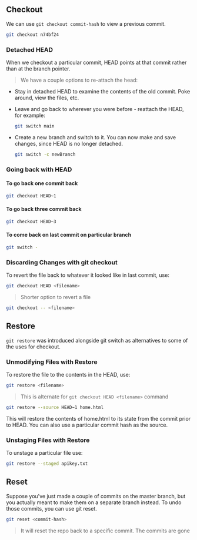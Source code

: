 ## Checkout

We can use `git checkout commit-hash`
to view a previous commit. 

```bash
git checkout n74bf24
```


### Detached HEAD

When we checkout a particular commit, HEAD points at that commit rather than at the branch pointer.

> We have a couple options to re-attach the head:

- Stay in detached HEAD to examine the contents of the old commit.  Poke around, view the files, etc.

- Leave and go back to wherever you were before - reattach the HEAD, for example:
  ```bash
  git switch main
  ```
  
- Create a new branch and switch to it.  You can now make and save changes, since HEAD is no longer detached.
  ```bash
  git switch -c newBranch
  ```


### Going back with HEAD

#### To go back one commit back 
```bash
git checkout HEAD~1
```

#### To go back three commit back 
```bash
git checkout HEAD~3
```

#### To come back on last commit on particular branch
```bash
git switch -
```


### Discarding Changes with git checkout

To revert the file back to whatever it looked like in last commit, use:

```bash
git checkout HEAD <filename>
```

> Shorter option to revert a file

```bash
git checkout -- <filename>
```


## Restore

`git restore` was introduced alongside git switch as alternatives to some of the uses for checkout.


### Unmodifying Files with Restore

To restore the file to the contents in the HEAD, 
use:

```bash
git restore <filename>
```

> This is alternate for `git checkout HEAD <filename>` command



```bash
git restore --source HEAD~1 home.html
```

This will restore the contents of home.html to its state from the commit prior to HEAD.  You can also use a particular commit hash as the source.


### Unstaging Files with Restore

To unstage a particular file use:

```bash
git restore --staged apikey.txt
```


## Reset

Suppose you've just made a couple of commits on the master branch, but you actually meant to make them on a separate branch instead.  To undo those commits, you can use git reset.

```bash
git reset <commit-hash> 
```

> It will reset the repo back to a specific commit.  The commits are gone
